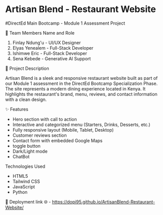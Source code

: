 # Artisan Blend - Restaurant Website 

#DirectEd Main Bootcamp - Module 1 Assessment Project 

  👥 Team Members Name and Role 
   1. Finlay Ndung'u - UI/UX Designer
   2. Elyas Yenealem - Full-Stack Developer
   3. Ishimwe Eric - Full-Stack Developer
   4. Sena Kebede - Generative AI Support
 
 📄 Project Description 

 Artisan Blend is a sleek and responsive restaurant website built as part of our Module 1 assessment in the DirectEd Bootcamp Specialization Phase. The site represents a modern dining experience located in Kenya. It highlights the restaurant's brand, menu, reviews, and contact information with a clean design.

  ✨ Features 
  - Hero section with call to action 
  - Interactive and categorized menu (Starters, Drinks, Desserts, etc.) 
  - Fully responsive layout (Mobile, Tablet, Desktop) 
  - Customer reviews section 
  - Contact form with embedded Google Maps 
  - toggle button 
  - Dark/Light mode 
  - ChatBot
  
  Technologies Used 
  - HTML5
  - Tailwind CSS
  - JavaScript 
  - Python

🚀 Deployment link 🌐 - https://dopi95.github.io/ArtisanBlend-Restaurant-Website/

